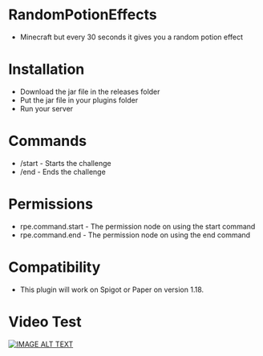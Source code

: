 # RandomPotionEffects
- Minecraft but every 30 seconds it gives you a random potion effect

# Installation
- Download the jar file in the releases folder
- Put the jar file in your plugins folder
- Run your server

# Commands
- /start - Starts the challenge
- /end - Ends the challenge

# Permissions
- rpe.command.start - The permission node on using the start command
- rpe.command.end - The permission node on using the end command

# Compatibility
- This plugin will work on Spigot or Paper on version 1.18.

# Video Test
[![IMAGE ALT TEXT](http://img.youtube.com/vi/isrBQTK8KAU/0.jpg)](https://youtu.be/isrBQTK8KAU "Plugin Test")
